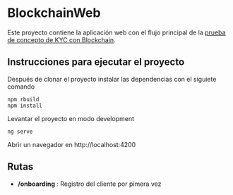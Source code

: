 # BlockchainWeb

Este proyecto contiene la aplicación web con el flujo principal de la [prueba de concepto de KYC con Blockchain](https://github.com/anzen/blockchain).


## Instrucciones para ejecutar el proyecto

Después de clonar el proyecto instalar las dependencias con el siguiete comando

``````
npm rbuild
npm install 
``````

Levantar el proyecto en modo development

``````
ng serve 
``````

Abrir un navegador en http://localhost:4200


## Rutas

- **/onboarding** : Registro del cliente por pimera vez
